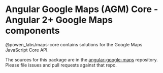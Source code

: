 Angular Google Maps (AGM) Core - Angular 2+ Google Maps components
=========

@powen_labs/maps-core contains solutions for the Google Maps JavaScript Core API.

The sources for this package are in the [angular-google-maps](https://github.com/SebastianM/angular-google-maps) repository. Please file issues and pull requests against that repo.
